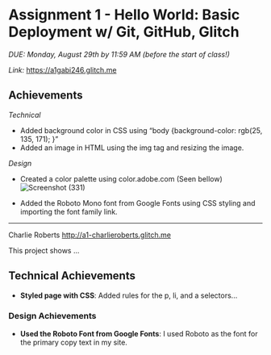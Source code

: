 Assignment 1 - Hello World: Basic Deployment w/ Git, GitHub, Glitch
===

*DUE: Monday, August 29th by 11:59 AM (before the start of class!)*  

*Link:* https://a1gabi246.glitch.me

Achievements
---

*Technical*
- Added background color in CSS using “body {background-color: rgb(25, 135, 171); }”
- Added an image in HTML using the img tag and resizing the image. 


*Design*
- Created a color palette using color.adobe.com (Seen bellow) 
![Screenshot (331)](https://user-images.githubusercontent.com/48228807/187228242-01d6d0ea-b0e6-434b-abc0-98a52ec28088.png)

- Added the Roboto Mono font from Google Fonts using CSS styling and importing the font family link. 

---

Charlie Roberts
http://a1-charlieroberts.glitch.me

This project shows ...

## Technical Achievements
- **Styled page with CSS**: Added rules for the p, li, and a selectors...

### Design Achievements
- **Used the Roboto Font from Google Fonts**: I used Roboto as the font for the primary copy text in my site.
